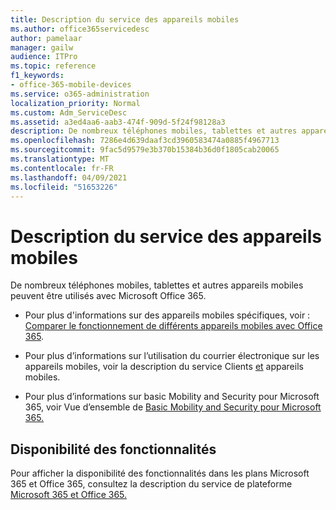 ```yaml
---
title: Description du service des appareils mobiles
ms.author: office365servicedesc
author: pamelaar
manager: gailw
audience: ITPro
ms.topic: reference
f1_keywords:
- office-365-mobile-devices
ms.service: o365-administration
localization_priority: Normal
ms.custom: Adm_ServiceDesc
ms.assetid: a3ed4aa6-aab3-474f-909d-5f24f98128a3
description: De nombreux téléphones mobiles, tablettes et autres appareils mobiles peuvent être utilisés avec Microsoft Office 365.
ms.openlocfilehash: 7286e4d639daaf3cd3960583474a0885f4967713
ms.sourcegitcommit: 9fac5d9579e3b370b15384b36d0f1805cab20065
ms.translationtype: MT
ms.contentlocale: fr-FR
ms.lasthandoff: 04/09/2021
ms.locfileid: "51653226"
---
```

# <a name="mobile-devices-service-description"></a>Description du service des appareils mobiles

De nombreux téléphones mobiles, tablettes et autres appareils mobiles peuvent être utilisés avec Microsoft Office 365. 
  
- Pour plus d'informations sur des appareils mobiles spécifiques, voir : [Comparer le fonctionnement de différents appareils mobiles avec Office 365](https://go.microsoft.com/fwlink/p/?LinkId=282337).
    
- Pour plus d’informations sur l’utilisation du courrier électronique sur les appareils mobiles, voir la description du service Clients [et](../exchange-online-service-description/clients-and-mobile-devices.md) appareils mobiles. 
    
- Pour plus d’informations sur basic Mobility and Security pour Microsoft 365, voir Vue d’ensemble de [Basic Mobility and Security pour Microsoft 365.](/microsoft-365/admin/basic-mobility-security/overview)
    
## <a name="feature-availability"></a>Disponibilité des fonctionnalités

Pour afficher la disponibilité des fonctionnalités dans les plans Microsoft 365 et Office 365, consultez la description du service de plateforme [Microsoft 365 et Office 365.](office-365-platform-service-description.md)
